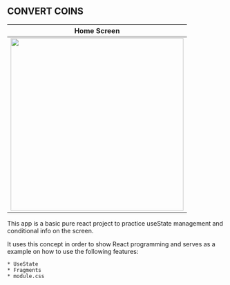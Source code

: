 ## CONVERT COINS

| Home Screen             |
| ----------------------- |
| <img width=400 src=""/> |

This app is a basic pure react project to practice useState management and conditional info on the screen.

It uses this concept in order to show React programming and serves as a example on how to use the following features:

    * UseState
    * Fragments
    * module.css
